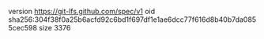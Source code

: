 version https://git-lfs.github.com/spec/v1
oid sha256:304f38f0a25b6acfd92c6bd1f697df1e1ae6dcc77f616d8b40b7da0855cec598
size 3376
